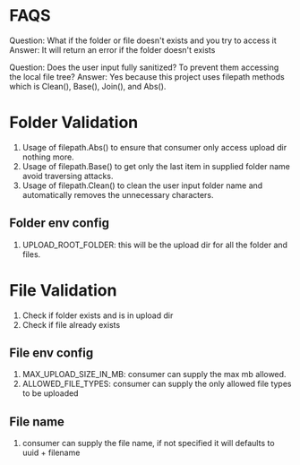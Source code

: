 # FAQS
Question: What if the folder or file doesn't exists and you try to access it
Answer: It will return an error if the folder doesn't exists

Question: Does the user input fully sanitized? To prevent them accessing the local file tree?
Answer: Yes because this project uses filepath methods which is Clean(), Base(), Join(), and Abs().

# Folder Validation
1. Usage of filepath.Abs() to ensure that consumer only access upload dir nothing more.
2. Usage of filepath.Base() to get only the last item in supplied folder name avoid traversing attacks.
3. Usage of filepath.Clean() to clean the user input folder name and automatically removes the unnecessary characters. 

## Folder env config
1. UPLOAD_ROOT_FOLDER: this will be the upload dir for all the folder and files.

# File Validation
1. Check if folder exists and is in upload dir
2. Check if file already exists

## File env config
1. MAX_UPLOAD_SIZE_IN_MB: consumer can supply the max mb allowed.
2. ALLOWED_FILE_TYPES: consumer can supply the only allowed file types to be uploaded

## File name
1. consumer can supply the file name, if not specified it will defaults to uuid + filename
